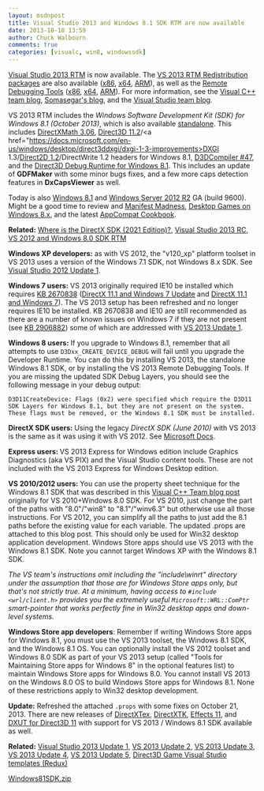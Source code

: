 ```yaml
---
layout: msdnpost
title: Visual Studio 2013 and Windows 8.1 SDK RTM are now available
date: 2013-10-18 13:59
author: Chuck Walbourn
comments: true
categories: [visualc, win8, windowssdk]
---
```

<a href="http://go.microsoft.com/fwlink/?LinkId=306566">Visual Studio 2013 RTM</a> is now available. The <a href="http://www.microsoft.com/en-us/download/details.aspx?id=40784">VS 2013 RTM Redistribution packages</a> are also available (<a href="http://go.microsoft.com/?linkid=9832156">x86</a>, <a href="http://go.microsoft.com/?linkid=9832146">x64</a>, <a href="http://go.microsoft.com/?linkid=9832136">ARM</a>), as well as the <a href="http://www.microsoft.com/en-us/download/details.aspx?id=40781">Remote Debugging Tools</a> (<a href="http://go.microsoft.com/?linkid=9832075">x86</a>, <a href="http://go.microsoft.com/?linkid=9832085">x64</a>, <a href="http://go.microsoft.com/?linkid=9832095">ARM</a>). For more information, see the <a href="https://devblogs.microsoft.com/cppblog/visual-studio-2013-available-now/">Visual C++ team blog</a>, <a href="https://devblogs.microsoft.com/somasegar/visual-studio-2013-available-for-download/">Somasegar's blog</a>, and the <a href="https://devblogs.microsoft.com/visualstudio/visual-studio-2013-released-to-web/">Visual Studio team blog</a>.
<!--more-->

VS 2013 RTM includes the <em>Windows Software Development Kit (SDK) for Windows 8.1 (October 2013)</em>, which is also available <a href="http://go.microsoft.com/fwlink/?LinkID=323507">standalone</a>. This includes <a href="https://walbourn.github.io/directxmath-3-06/">DirectXMath 3.06</a>, <a href="https://docs.microsoft.com/en-us/windows/desktop/direct3d11/direct3d-11-2-features">Direct3D 11.2</a>/<a href="https://docs.microsoft.com/en-us/windows/desktop/direct3ddxgi/dxgi-1-3-improvements>DXGI 1.3</a>/<a href="https://docs.microsoft.com/en-us/windows/desktop/Direct2D/what-s-new-in-direct2d-for-windows-8-consumer-preview">Direct2D 1.2</a>/DirectWrite 1.2 headers for Windows 8.1, <a href="https://walbourn.github.io/hlsl-fxc-and-d3dcompile/">D3DCompiler #47</a>, and the <a href="https://walbourn.github.io/direct3d-sdk-debug-layer-tricks/">Direct3D Debug Runtime for Windows 8.1</a>. This includes an update of **GDFMaker** with some minor bugs fixes, and a few more caps detection features in **DxCapsViewer** as well.

Today is also <a href="https://blogs.windows.com/windowsexperience/2013/10/17/windows-8-1-now-available/">Windows 8.1</a> and <a href="https://cloudblogs.microsoft.com/windowsserver/2013/10/18/announcing-the-general-availability-of-windows-server-2012-r2-the-heart-of-cloud-os/">Windows Server 2012 R2</a> GA (build 9600). Might be a good time to review and <a href="https://walbourn.github.io/manifest-madness/">Manifest Madness</a>, <a href="https://walbourn.github.io/desktop-games-on-windows-8-x">Desktop Games on Windows 8.x</a>, and the latest <a href="https://docs.microsoft.com/en-us/windows/desktop/w8cookbook/windows-8-and-windows-server-8-compatibility-cookbook-portal">AppCompat Cookbook</a>.

<strong>Related:</strong> <a href="https://aka.ms/dxsdk">Where is the DirectX SDK (2021 Edition)?</a>, <a href="https://walbourn.github.io/visual-studio-2013-release-candidate/">Visual Studio 2013 RC</a>, <a href="https://walbourn.github.io/visual-studio-2012-and-windows-8-0-sdk-rtm-are-now-available/">VS 2012 and Windows 8.0 SDK RTM</a>

<strong>Windows XP developers:</strong> as with VS 2012, the "v120_xp" platform toolset in VS 2013 uses a version of the Windows 7.1 SDK, not Windows 8.x SDK. See <a href="https://walbourn.github.io/visual-studio-2012-update-1/">Visual Studio 2012 Update 1</a>.

<strong>Windows 7 users:</strong> VS 2013 originally required IE10 be installed which requires <a href="http://support.microsoft.com/kb/2670838">KB 2670838</a> (<a href="https://walbourn.github.io/directx-11-1-and-windows-7-update/">DirectX 11.1 and Windows 7 Update</a> and <a href="https://walbourn.github.io/directx-11-1-and-windows-7/">DirectX 11.1 and Windows 7</a>). The VS 2013 setup has been refreshed and no longer requires IE10 be installed. KB 2670838 and IE10 are still recommended as there are a number of known issues on Windows 7 if they are not present (see <a href="http://go.microsoft.com/fwlink/?LinkID=330043">KB 2906882</a>) some of which are addressed with <a href="https://walbourn.github.io/visual-studio-2013-update-1/">VS 2013 Update 1</a>.

<strong>Windows 8 users:</strong> If you upgrade to Windows 8.1, remember that all attempts to use ``D3Dxx_CREATE_DEVICE_DEBUG`` will fail until you upgrade the Developer Runtime. You can do this by installing VS 2013, the standalone Windows 8.1 SDK, or by installing the VS 2013 Remote Debugging Tools. If you are missing the updated SDK Debug Layers, you should see the following message in your debug output:

```
D3D11CreateDevice: Flags (0x2) were specified which require the D3D11 SDK Layers for Windows 8.1, but they are not present on the system.
These flags must be removed, or the Windows 8.1 SDK must be installed.
```

<strong>DirectX SDK users:</strong> Using the legacy <em>DirectX SDK (June 2010)</em> with VS 2013 is the same as it was using it with VS 2012. See <a href="https://docs.microsoft.com/en-us/windows/desktop/directx-sdk--august-2009-">Microsoft Docs</a>.

<strong>Express users: </strong>VS 2013 Express for Windows edition include Graphics Diagnostics (aka VS PIX) and the Visual Studio content tools. These are not included with the VS 2013 Express for Windows Desktop edition.

<strong>VS 2010/2012 users:</strong> You can use the property sheet technique for the Windows 8.1 SDK that was described in this <a href="https://devblogs.microsoft.com/cppblog/using-the-windows-8-sdk-with-visual-studio-2010-configuring-multiple-projects/">Visual C++ Team blog post</a> originally for VS 2010+Windows 8.0 SDK. For VS 2010, just change the part of the paths with "8.0"/"win8" to "8.1"/"winv6.3" but otherwise use all those instructions. For VS 2012, you can simplify all the paths to just add the 8.1 paths before the existing value for each variable. The updated .props are attached to this blog post. This should only be used for Win32 desktop application development. Windows Store apps should use VS 2013 with the Windows 8.1 SDK. Note you cannot target Windows XP with the Windows 8.1 SDK.

<em>The VS team's instructions omit including the "include\winrt" directory under the assumption that those are for Windows Store apps only, but that's not strictly true. At a minimum, having access to ``#include <wrl/client.h>`` provides you the extremely useful ``Microsoft::WRL::ComPtr`` smart-pointer that works perfectly fine in Win32 desktop apps and down-level systems.</em>

<strong>Windows Store app developers</strong>: Remember if writing Windows Store apps for Windows 8.1, you must use the VS 2013 toolset, the Windows 8.1 SDK, and the Windows 8.1 OS. You can optionally install the VS 2012 toolset and Windows 8.0 SDK as part of your VS 2013 setup (called "Tools for Maintaining Store apps for Windows 8" in the optional features list) to maintain Windows Store apps for Windows 8.0. You cannot install VS 2013 on the Windows 8.0 OS to build Windows Store apps for Windows 8.1. None of these restrictions apply to Win32 desktop development.

<strong>Update:</strong> Refreshed the attached ``.props`` with some fixes on October 21, 2013. There are new releases of <a href="http://go.microsoft.com/fwlink/?LinkId=248926">DirectXTex</a>, <a href="http://go.microsoft.com/fwlink/?LinkId=248929">DirectXTK</a>, <a href="http://go.microsoft.com/fwlink/p/?LinkId=271568">Effects 11</a>, and <a href="http://go.microsoft.com/fwlink/?LinkId=320437">DXUT for Direct3D 11</a> with support for VS 2013 / Windows 8.1 SDK available as well.

<strong>Related:</strong> <a href="https://walbourn.github.io/visual-studio-2013-update-1/">Visual Studio 2013 Update 1</a>, <a href="https://walbourn.github.io/visual-studio-2013-update-2/">VS 2013 Update 2</a>, <a href="https://walbourn.github.io/visual-studio-2013-update-3/">VS 2013 Update 3</a>, <a href="https://walbourn.github.io/visual-studio-2013-update-4/">VS 2013 Update 4</a>, <a href="https://walbourn.github.io/visual-studio-2013-update-5/">VS 2013 Update 5</a>, <a href="https://walbourn.github.io/direct3d-game-visual-studio-templates-redux/">Direct3D Game Visual Studio templates (Redux)</a>

<a href="https://walbourn.github.io/download/Windows81SDK.zip">Windows81SDK.zip</a>
